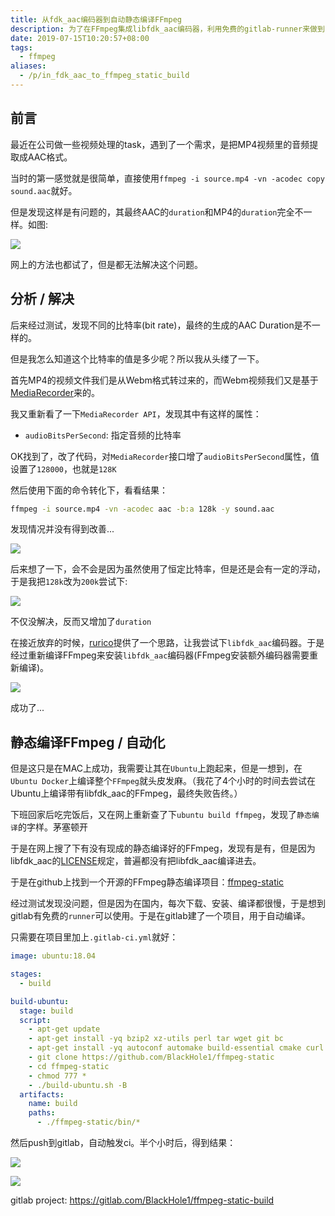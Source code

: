```yaml
---
title: 从fdk_aac编码器到自动静态编译FFmpeg
description: 为了在FFmpeg集成libfdk_aac编码器，利用免费的gitlab-runner来做到自动静态编译FFmpeg
date: 2019-07-15T10:20:57+08:00
tags:
  - ffmpeg
aliases:
  - /p/in_fdk_aac_to_ffmpeg_static_build
---
```


## 前言

最近在公司做一些视频处理的task，遇到了一个需求，是把MP4视频里的音频提取成AAC格式。

当时的第一感觉就是很简单，直接使用`ffmpeg -i source.mp4 -vn -acodec copy sound.aac`就好。

但是发现这样是有问题的，其最终AAC的`duration`和MP4的`duration`完全不一样。如图:

![](/images/in_fdk_aac_to_ffmpeg_static_build/1.png)

网上的方法也都试了，但是都无法解决这个问题。

## 分析 / 解决

后来经过测试，发现不同的比特率(bit rate)，最终的生成的AAC Duration是不一样的。

但是我怎么知道这个比特率的值是多少呢？所以我从头缕了一下。

首先MP4的视频文件我们是从Webm格式转过来的，而Webm视频我们又是基于[MediaRecorder](https://developer.mozilla.org/zh-CN/docs/Web/API/MediaRecorder/MediaRecorder)来的。

我又重新看了一下`MediaRecorder API`，发现其中有这样的属性：

* `audioBitsPerSecond`: 指定音频的比特率

OK找到了，改了代码，对`MediaRecorder`接口增了`audioBitsPerSecond`属性，值设置了`128000`，也就是`128K`

然后使用下面的命令转化下，看看结果：

```bash
ffmpeg -i source.mp4 -vn -acodec aac -b:a 128k -y sound.aac
```

发现情况并没有得到改善...

![](/images/in_fdk_aac_to_ffmpeg_static_build/2.png)

后来想了一下，会不会是因为虽然使用了恒定比特率，但是还是会有一定的浮动，于是我把`128k`改为`200k`尝试下:

![](/images/in_fdk_aac_to_ffmpeg_static_build/3.png)

不仅没解决，反而又增加了`duration`

在接近放弃的时候，[rurico](https://github.com/rurico)提供了一个思路，让我尝试下`libfdk_aac`编码器。于是经过重新编译FFmpeg来安装`libfdk_aac`编码器(FFmpeg安装额外编码器需要重新编译)。

![](/images/in_fdk_aac_to_ffmpeg_static_build/4.png)

成功了...

## 静态编译FFmpeg / 自动化

但是这只是在MAC上成功，我需要让其在`Ubuntu`上跑起来，但是一想到，在`Ubuntu Docker`上编译整个`FFmpeg`就头皮发麻。（我花了4个小时的时间去尝试在Ubuntu上编译带有libfdk_aac的FFmpeg，最终失败告终。）

下班回家后吃完饭后，又在网上重新查了下`ubuntu build ffmpeg`，发现了`静态编译`的字样。茅塞顿开

于是在网上搜了下有没有现成的静态编译好的FFmpeg，发现有是有，但是因为libfdk_aac的[LICENSE](https://android.googlesource.com/platform/external/aac/+/master/NOTICE)规定，普遍都没有把libfdk_aac编译进去。

于是在github上找到一个开源的FFmpeg静态编译项目：[ffmpeg-static](https://github.com/zimbatm/ffmpeg-static)

经过测试发现没问题，但是因为在国内，每次下载、安装、编译都很慢，于是想到gitlab有免费的`runner`可以使用。于是在gitlab建了一个项目，用于自动编译。

只需要在项目里加上`.gitlab-ci.yml`就好：

```yml
image: ubuntu:18.04

stages:
  - build

build-ubuntu:
  stage: build
  script:
    - apt-get update
    - apt-get install -yq bzip2 xz-utils perl tar wget git bc
    - apt-get install -yq autoconf automake build-essential cmake curl frei0r-plugins-dev gawk libfontconfig-dev libfreetype6-dev libopencore-amrnb-dev libopencore-amrwb-dev libsdl2-dev libspeex-dev libtheora-dev libtool libva-dev libvdpau-dev libvo-amrwbenc-dev libvorbis-dev libwebp-dev libxcb1-dev libxcb-shm0-dev libxcb-xfixes0-dev libxvidcore-dev lsb-release pkg-config texi2html yasm
    - git clone https://github.com/BlackHole1/ffmpeg-static
    - cd ffmpeg-static
    - chmod 777 *
    - ./build-ubuntu.sh -B
  artifacts:
    name: build
    paths:
      - ./ffmpeg-static/bin/*
```

然后push到gitlab，自动触发ci。半个小时后，得到结果：

![](/images/in_fdk_aac_to_ffmpeg_static_build/5.png)

![](/images/in_fdk_aac_to_ffmpeg_static_build/6.png)

gitlab project: https://gitlab.com/BlackHole1/ffmpeg-static-build
